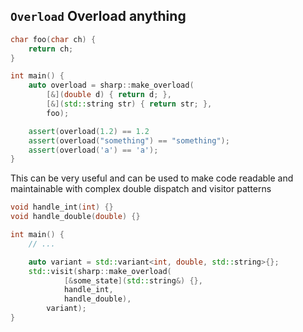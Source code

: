 `Overload` Overload anything
----------

```c++
char foo(char ch) {
    return ch;
}

int main() {
    auto overload = sharp::make_overload(
        [&](double d) { return d; },
        [&](std::string str) { return str; },
        foo);

    assert(overload(1.2) == 1.2
    assert(overload("something") == "something");
    assert(overload('a') == 'a');
}
```

This can be very useful and can be used to make code readable and maintainable
with complex double dispatch and visitor patterns

```c++
void handle_int(int) {}
void handle_double(double) {}

int main() {
    // ...

    auto variant = std::variant<int, double, std::string>{};
    std::visit(sharp::make_overload(
            [&some_state](std::string&) {},
            handle_int,
            handle_double),
        variant);
}
```
